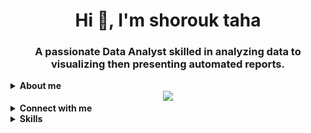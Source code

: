 <h1 align="center">Hi 👋, I'm shorouk taha</h1>
<h3 align="center">A passionate Data Analyst skilled in analyzing data to visualizing then presenting automated reports.</h3>

<details>
  <summary><strong>About me</strong></summary>
  
- 🏫 Fresh graduate From Computer Science at Beni-Suef University
  
- 👯I'm currently looking for opportunities in **the roles of Data analysis or Business analysis**

- 👨‍💻 All of my projects are available at [https://github.com/Shorouktaha](https://github.com/Shorouktaha)

- 📫 How to reach me **shorouktaha13@gmail.com**
  </details>

  <div id="header" align="center">
  <img src="https://media.giphy.com/media/M9gbBd9nbDrOTu1Mqx/giphy.gif" width="100"/>
</div>
<details>
  <summary><strong>Connect with me</strong></summary>
<p align="left">
<a href="https://linkedin.com/in/linkedin.com/in/shorouk-taha" target="blank"><img align="center" src="https://raw.githubusercontent.com/rahuldkjain/github-profile-readme-generator/master/src/images/icons/Social/linked-in-alt.svg" alt="linkedin.com/in/shorouk-taha" height="30" width="40" /></a>
</p>
</details>

<details>
  <summary><strong>Skills</strong></summary>
 
<h3 align="left">langauges:</h3>
<p align="left"> <a href="https://www.java.com" target="_blank" rel="noreferrer"> <img src="https://raw.githubusercontent.com/devicons/devicon/master/icons/java/java-original.svg" alt="java" width="40" height="40"/></a> <a href="https://www.python.org" target="_blank" rel="noreferrer"> <img src="https://raw.githubusercontent.com/devicons/devicon/master/icons/python/python-original.svg" alt="python" width="40" height="40"/> </a> </p>

<h3 align="left">Tools:</h3>
<p <a href="https://www.microsoft.com/en-us/sql-server" target="_blank" rel="noreferrer"> <img src="https://www.svgrepo.com/show/303229/microsoft-sql-server-logo.svg" alt="mssql" width="40" height="40"/> </a>  <a href="https://pandas.pydata.org/" target="_blank" rel="noreferrer"> <img src="https://raw.githubusercontent.com/devicons/devicon/2ae2a900d2f041da66e950e4d48052658d850630/icons/pandas/pandas-original.svg" alt="pandas" width="40" height="40"/> </a> <a href="https://seaborn.pydata.org/" target="_blank" rel="noreferrer"> <img src="https://seaborn.pydata.org/_images/logo-mark-lightbg.svg" alt="seaborn" width="40" height="40"/> </a>  </p>

 ## Data Analysis
  ![Microsoft SQL Server](https://img.shields.io/badge/MicrosoftSQLServer-CC2927?style=for-the-badge&logo=MicrosoftSQLServer&logoColor=white)
   ![NumPy](https://img.shields.io/badge/NumPy-013243?style=for-the-badge&logo=NumPy&logoColor=white)
  ![Pandas](https://img.shields.io/badge/Pandas-150458?style=for-the-badge&logo=pandas&logoColor=white)
  
 ## Data Visualization
  ![PowerBI](https://img.shields.io/badge/PowerBI-F2C811?style=for-the-badge&logo=PowerBI&logoColor=white)
  ![Matplotlib](https://img.shields.io/badge/Matplotlib-0C1528?style=for-the-badge&logo=Soundcharts&logoColor=white)

  </details>
  
